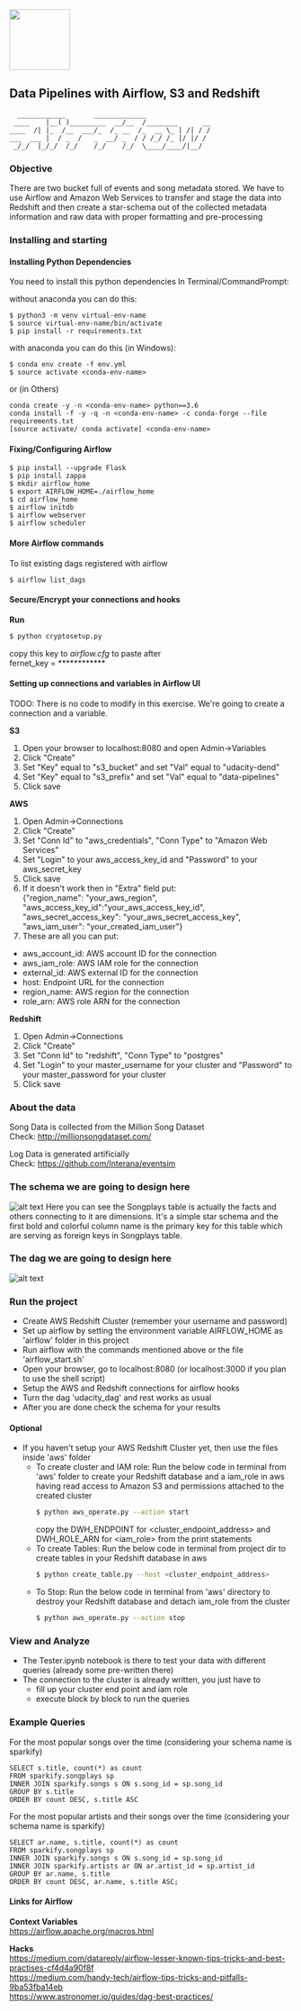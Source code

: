 <img align="center" src="https://airflow.apache.org/_images/pin_large.png" width=108>

## Data Pipelines with Airflow, S3 and Redshift
```
  ____________       _____________
 ____    |__( )_________  __/__  /________      __
____  /| |_  /__  ___/_  /_ __  /_  __ \_ | /| / /
___  ___ |  / _  /   _  __/ _  / / /_/ /_ |/ |/ /
 _/_/  |_/_/  /_/    /_/    /_/  \____/____/|__/
```
### Objective
There are two bucket full of events and song metadata stored. We have to
 use Airflow and Amazon Web Services to transfer and stage the data into
  Redshift and then create a star-schema out of the collected 
  metadata information and raw data with proper formatting and 
  pre-processing

### Installing and starting

#### Installing Python Dependencies
You need to install this python dependencies
In Terminal/CommandPrompt:  

without anaconda you can do this:
```
$ python3 -m venv virtual-env-name
$ source virtual-env-name/bin/activate
$ pip install -r requirements.txt
```
with anaconda you can do this (in Windows):
```
$ conda env create -f env.yml
$ source activate <conda-env-name>
```
or (in Others)
```
conda create -y -n <conda-env-name> python==3.6
conda install -f -y -q -n <conda-env-name> -c conda-forge --file requirements.txt
[source activate/ conda activate] <conda-env-name>
```
#### Fixing/Configuring Airflow
```
$ pip install --upgrade Flask
$ pip install zappa
$ mkdir airflow_home
$ export AIRFLOW_HOME=./airflow_home
$ cd airflow_home
$ airflow initdb
$ airflow webserver
$ airflow scheduler
```

#### More Airflow commands
To list existing dags registered with airflow
```
$ airflow list_dags
```

#### Secure/Encrypt your connections and hooks
**Run**
```bash
$ python cryptosetup.py
```
copy this key to *airflow.cfg* to paste after   
fernet_key = ************

#### Setting up connections and variables in Airflow UI
TODO: There is no code to modify in this exercise. We're going to 
create a connection and a variable.  

**S3**
1. Open your browser to localhost:8080 and open Admin->Variables
2. Click "Create"
3. Set "Key" equal to "s3_bucket" and set "Val" equal to "udacity-dend"
4. Set "Key" equal to "s3_prefix" and set "Val" equal to "data-pipelines"
5. Click save  

**AWS**
1. Open Admin->Connections
2. Click "Create"
3. Set "Conn Id" to "aws_credentials", "Conn Type" to "Amazon Web Services"
4. Set "Login" to your aws_access_key_id and "Password" to your aws_secret_key
5. Click save
6. If it doesn't work then in "Extra" field put:  
{"region_name": "your_aws_region", "aws_access_key_id":"your_aws_access_key_id", "aws_secret_access_key": "your_aws_secret_access_key", "aws_iam_user": "your_created_iam_user"} 
7. These are all you can put:
- aws_account_id: AWS account ID for the connection
- aws_iam_role: AWS IAM role for the connection
- external_id: AWS external ID for the connection
- host: Endpoint URL for the connection
- region_name: AWS region for the connection
- role_arn: AWS role ARN for the connection

**Redshift**
1. Open Admin->Connections
2. Click "Create"
3. Set "Conn Id" to "redshift", "Conn Type" to "postgres"
4. Set "Login" to your master_username for your cluster and "Password" 
to your master_password for your cluster
5. Click save

### About the data
Song Data is collected from the Million Song Dataset   
Check: http://millionsongdataset.com/

Log Data is generated artificially  
Check: https://github.com/Interana/eventsim

### The schema we are going to design here
![alt text](img/schema.png)
Here you can see the Songplays table is actually the facts and others 
connecting to it are dimensions. It's a simple star schema and the first
 bold and colorful column name is the primary key for this table which 
 are serving as foreign keys in Songplays table.
 
### The dag we are going to design here
![alt text](img/example-dag.png)

### Run the project
- Create AWS Redshift Cluster (remember your username and password)
- Set up airflow by setting the environment variable AIRFLOW_HOME as 
'airflow' folder in this project
- Run airflow with the commands mentioned above or the file 'airflow_start.sh'
- Open your browser, go to localhost:8080 (or localhost:3000 if you plan to use the shell script)
- Setup the AWS and Redshift connections for airflow hooks
- Turn the dag 'udacity_dag' and rest works as usual
- After you are done check the schema for your results

#### Optional
- If you haven't setup your AWS Redshift Cluster yet, then use the files
 inside 'aws' folder 
    - To create cluster and IAM role: Run the below code in terminal from 'aws' folder to create your Redshift database and a
        iam_role in aws having read access to Amazon S3 and permissions 
        attached to the created cluster
        ```bash
        $ python aws_operate.py --action start
        ```
        copy the DWH_ENDPOINT for <cluster_endpoint_address> and DWH_ROLE_ARN 
        for <iam_role> from the print statements 
    - To create Tables: Run the below code in terminal from project dir to create tables in your Redshift database
        in aws 
        ```bash
        $ python create_table.py --host <cluster_endpoint_address>

    - To Stop: Run the below code in terminal from 'aws' directory to destroy your Redshift database and
        detach iam_role from the cluster 
        ```bash
        $ python aws_operate.py --action stop
        ```


### View and Analyze
- The Tester.ipynb notebook is there to test your data with different
queries (already some pre-written there)
- The connection to the cluster is already written, you just have to
    - fill up your cluster end point and iam role
    - execute block by block to run the queries
    
### Example Queries
For the most popular songs over the time (considering your schema name 
is sparkify)
```
SELECT s.title, count(*) as count
FROM sparkify.songplays sp
INNER JOIN sparkify.songs s ON s.song_id = sp.song_id
GROUP BY s.title
ORDER BY count DESC, s.title ASC
```
For the most popular artists and their songs over the time (considering 
your schema name is sparkify)
```
SELECT ar.name, s.title, count(*) as count
FROM sparkify.songplays sp
INNER JOIN sparkify.songs s ON s.song_id = sp.song_id
INNER JOIN sparkify.artists ar ON ar.artist_id = sp.artist_id
GROUP BY ar.name, s.title
ORDER BY count DESC, ar.name, s.title ASC;
```

#### Links for Airflow
**Context Variables**  
https://airflow.apache.org/macros.html

**Hacks**  
https://medium.com/datareply/airflow-lesser-known-tips-tricks-and-best-practises-cf4d4a90f8f  
https://medium.com/handy-tech/airflow-tips-tricks-and-pitfalls-9ba53fba14eb  
https://www.astronomer.io/guides/dag-best-practices/
